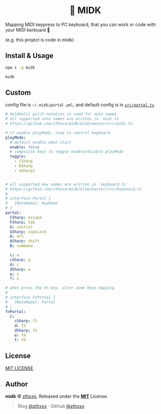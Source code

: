 <h1 align="center">🎹 MIDK </h1>

Mapping MIDI keypress to PC keyboard, that you can work or code with your MIDI kerboard 🎉

(e.g. this project is code in midk)


## Install & Usage

```bash
npm i -g midk

midk
```

## Custom

config file is `~/.midk/portal.yml`, and default config is in [`src/portal.ts`](./src/portal.ts)

```yaml
# Helmholtz pitch notation is used for note names
# all supported note names are written in `midi.ts`
# https://github.com/zthxxx/midk/blob/master/src/midi.ts

# if enable playMode, stop to control keyboard
playMode:
  # default enable when start
  enable: false
  # composite keys to toggle enable/disable playMode
  toggle:
    - CSharp
    - DSharp
    - aSharp2


# all supported key names are written in `keyboard.ts`
# https://github.com/zthxxx/midk/blob/master/src/keyboard.ts
#
# interface Portal {
#   [NoteName]: KeyName
# }
portal:
  CSharp: escape
  FSharp: tab
  G: control
  GSharp: capsLock
  A: alt
  ASharp: shift
  B: command

  c: a
  cSharp: q
  d: z
  dSharp: w
  e: s
  f: x

# when press the Fn-key, alter some keys mapping
#
# interface FnPortal {
#   [NoteName]: Portal
# }
fnPortal:
  C:
    cSharp: f1
    d: f2
    dSharp: f3
    e: f4
    f: f5
```

## License

[MIT LICENSE](./LICENSE)


## Author

**midk** © [zthxxx](https://github.com/zthxxx), Released under the **[MIT](./LICENSE)** License.<br>

> Blog [@zthxxx](https://blog.zthxxx.me) · GitHub [@zthxxx](https://github.com/zthxxx)
